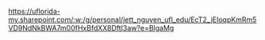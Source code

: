 https://uflorida-my.sharepoint.com/:w:/g/personal/jett_nguyen_ufl_edu/EcT2_jEIoqpKmRm5VD9NdNkBWA7m00fHxBfdXX8DftI3aw?e=BlgaMg
